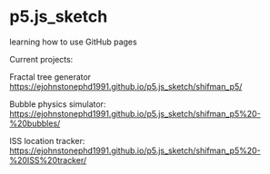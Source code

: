# p5.js_sketch
learning how to use GitHub pages

Current projects:

Fractal tree generator
https://ejohnstonephd1991.github.io/p5.js_sketch/shifman_p5/

Bubble physics simulator:
https://ejohnstonephd1991.github.io/p5.js_sketch/shifman_p5%20-%20bubbles/

ISS location tracker:
https://ejohnstonephd1991.github.io/p5.js_sketch/shifman_p5%20-%20ISS%20tracker/


